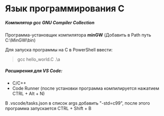 # Язык программирования C

##### Компилятор gcc GNU Compiler Collection

Программа-установщик компилятора <b>minGW</b>
(Добавить в Path путь C:\MinGW\bin)

Для запуска программы на C в PowerShell ввести:
> gcc hello_world.C
> .\a

##### Расширения для VS Code:
* C/C++
* Code Runner (после установки программа компилируется нажатием CTRL + Alt + N)

В .vscode/tasks.json в список args добавить "-std=c99", после этого программа запускается CTRL + Shift + B